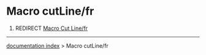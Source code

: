 # Macro cutLine/fr
1.  REDIRECT [Macro Cut Line/fr](Macro_Cut_Line/fr.md)

---
[documentation index](../README.md) > Macro cutLine/fr
